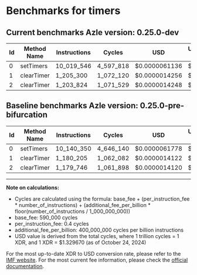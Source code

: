 # Benchmarks for timers

## Current benchmarks Azle version: 0.25.0-dev

| Id  | Method Name | Instructions | Cycles    | USD           | USD/Million Calls | Change                              |
| --- | ----------- | ------------ | --------- | ------------- | ----------------- | ----------------------------------- |
| 0   | setTimers   | 10_019_546   | 4_597_818 | $0.0000061136 | $6.11             | <font color="green">-120_804</font> |
| 1   | clearTimer  | 1_205_300    | 1_072_120 | $0.0000014256 | $1.42             | <font color="red">+25_095</font>    |
| 2   | clearTimer  | 1_203_824    | 1_071_529 | $0.0000014248 | $1.42             | <font color="red">+24_078</font>    |

## Baseline benchmarks Azle version: 0.25.0-pre-bifurcation

| Id  | Method Name | Instructions | Cycles    | USD           | USD/Million Calls |
| --- | ----------- | ------------ | --------- | ------------- | ----------------- |
| 0   | setTimers   | 10_140_350   | 4_646_140 | $0.0000061778 | $6.17             |
| 1   | clearTimer  | 1_180_205    | 1_062_082 | $0.0000014122 | $1.41             |
| 2   | clearTimer  | 1_179_746    | 1_061_898 | $0.0000014120 | $1.41             |

---

**Note on calculations:**

-   Cycles are calculated using the formula: base_fee + (per_instruction_fee \* number_of_instructions) + (additional_fee_per_billion \* floor(number_of_instructions / 1_000_000_000))
-   base_fee: 590_000 cycles
-   per_instruction_fee: 0.4 cycles
-   additional_fee_per_billion: 400_000_000 cycles per billion instructions
-   USD value is derived from the total cycles, where 1 trillion cycles = 1 XDR, and 1 XDR = $1.329670 (as of October 24, 2024)

For the most up-to-date XDR to USD conversion rate, please refer to the [IMF website](https://www.imf.org/external/np/fin/data/rms_sdrv.aspx).
For the most current fee information, please check the [official documentation](https://internetcomputer.org/docs/current/developer-docs/gas-cost#execution).
